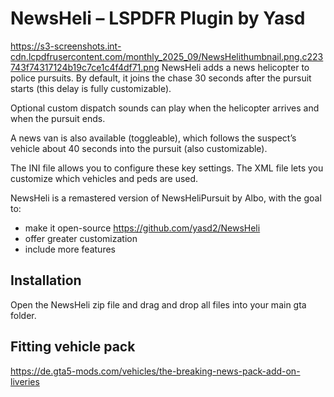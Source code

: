 # NewsHeli – LSPDFR Plugin by Yasd
https://s3-screenshots.int-cdn.lcpdfrusercontent.com/monthly_2025_09/NewsHelithumbnail.png.c223743f74317124b19c7ce1c4f4df71.png
NewsHeli adds a news helicopter to police pursuits. By default, it joins the chase 30 seconds after the pursuit starts (this delay is fully customizable).

Optional custom dispatch sounds can play when the helicopter arrives and when the pursuit ends.

A news van is also available (toggleable), which follows the suspect’s vehicle about 40 seconds into the pursuit (also customizable).
 

The INI file allows you to configure these key settings.
The XML file lets you customize which vehicles and peds are used.
 

NewsHeli is a remastered version of NewsHeliPursuit by Albo, with the goal to:
- make it open-source https://github.com/yasd2/NewsHeli
- offer greater customization
- include more features


## Installation
Open the NewsHeli zip file and drag and drop all files into your main gta folder.

 

 

## Fitting vehicle pack
https://de.gta5-mods.com/vehicles/the-breaking-news-pack-add-on-liveries 
